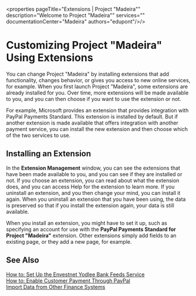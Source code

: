 <properties
	pageTitle="Extensions | Project "Madeira""
        description="Welcome to Project "Madeira"" 
        services="" 
        documentationCenter="Madeira"
        authors="edupont"/>/>
    
# Customizing Project "Madeira" Using Extensions
You can change Project "Madeira" by installing extensions that add functionality, changes behavior, or gives you access to new online services, for example. 
When you first launch Project "Madeira", some extensions are already installed for you. Over time, more extensions will be made available to you, and you can then choose if you want to use the extension or not.

For example, Microsoft provides an extension that provides integration with PayPal Payments Standard. This extension is installed by default. 
But if another extension is made available that offers integration with another payment service, you can install the new extension and then choose which of the two services to use.  

## Installing an Extension
In the **Extension Management** window, you can see the extensions that have been made available to you, and you can see if they are installed or not. If you choose an extension, you can read about what the extension does, and you can access Help for the extension to learn more.
If you uninstall an extension, and you then change your mind, you can install it again. When you uninstall an extension that you have been using, the data is preserved so that if you install the extension again, your data is still available.  

When you install an extension, you might have to set it up, such as specifying an account for use with the **PayPal Payments Standard for Project "Madeira"** extension. 
Other extensions simply add fields to an existing page, or they add a new page, for example.   

## See Also  
[How to: Set Up the Envestnet Yodlee Bank Feeds Service](bank-how-setup-bank-statement-service.md)  
[How to: Enable Customer Payment Through PayPal](sales-how-enable-customer-payments-paypal.md)  
[Import Data from Other Finance Systems](upload-data.md)